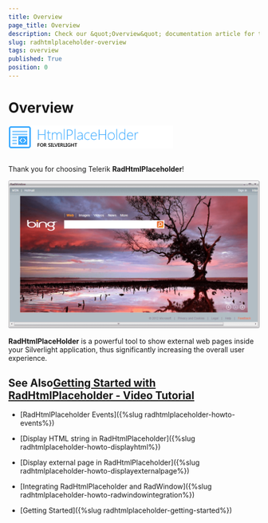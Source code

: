 ```yaml
---
title: Overview
page_title: Overview
description: Check our &quot;Overview&quot; documentation article for the RadHtmlPlaceholder WPF control.
slug: radhtmlplaceholder-overview
tags: overview
published: True
position: 0
---
```


# Overview



![htmlplaceholder sl icon](images/htmlplaceholder_sl_icon.png)

## 

Thank you for choosing Telerik __RadHtmlPlaceholder__!
				

![htmlplaceholder-overview](images/htmlplaceholder-overview.png)

__RadHtmlPlaceHolder__ is a powerful tool to show external web pages inside your Silverlight application, thus significantly increasing the overall user experience.
				



## See Also[Getting Started with RadHtmlPlaceholder - Video Tutorial ](http://tv.telerik.com/watch/silverlight/video/introduction-radhtmlplaceholder-silverlight)

 * [RadHtmlPlaceholder Events]({%slug radhtmlplaceholder-howto-events%})

 * [Display HTML string in RadHtmlPlaceholder]({%slug radhtmlplaceholder-howto-displayhtml%})

 * [Display external page in RadHtmlPlaceholder]({%slug radhtmlplaceholder-howto-displayexternalpage%})

 * [Integrating RadHtmlPlaceholder and RadWindow]({%slug radhtmlplaceholder-howto-radwindowintegration%})

 * [Getting Started]({%slug radhtmlplaceholder-getting-started%})
